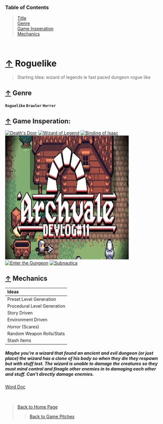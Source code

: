 ### Table of Contents
> [Title](#-roguelike)<br />
> [Genre](#-genre)<br />
> [Game Insperation](#-game-insperation)<br />
> [Mechanics](#-mechanics)

<br />

# [↑](#table-of-contents) Roguelike

> Starting Idea: wizard of legends ie fast paced dungeon rogue like

## [↑](#table-of-contents) Genre 
#### `Roguelike` `Brawler` `Horror`

## [↑](#table-of-contents) Game Insperation: 

[![Death's Door](https://www.allkeyshop.com/blog/wp-content/uploads/deaths-door-featured.jpg)][Death's Door]  [![Wizard of Legend](https://i.imgur.com/Brg5PRX.jpg)][Wizard of Legend]
[![Binding of Isaac](https://cdn2.steamgriddb.com/file/sgdb-cdn/thumb/74e56fee02096dc9621feb003f70e07f.jpg)][Binding of Isaac]  [![Archvale](Files/ArchvaleBanner.jpg)][Archvale]
[![Enter the Gungeon](https://is3-ssl.mzstatic.com/image/thumb/Music30/v4/45/ec/b2/45ecb2b7-0b84-c405-f4bc-9dd38b6aeeb7/190374731669.jpg/400x400cc.jpg)][Enter the Gungeon]  [![Subnautica](https://topbestalternative.com/wp-content/uploads/2020/07/subnautica-logo.jpg)][Subnautica]
 

## [↑](#table-of-contents) Mechanics 
|    Ideas   |
| :--- |
| Preset Level Generation |
| Procedural Level Generation |
|Story Driven |
| Environment Driven |
| _Horror_ (Scares) |
| Random Weapon Rolls/Stats |
| Stash Items|

##### Maybe you’re a wizard that found an ancient and evil dungeon (or just place) the wizard has a clone of his body so when they die they respawn but with stuff lost. The wizard is unable to damage the creatures so they must mind control and finagle other enemies in to damaging each other and stuff.   Can't directly damage enemies.

[Word Doc](https://liveuwstout-my.sharepoint.com/:w:/g/personal/boehmz8613_my_uwstout_edu/ES2czwkxKb9EmOha0vkILKABpWAZkpiYaEx02vimEnC2Bg?e=EpjbQJ)
<br /><br /><br />

> [Back to Home Page](https://github.com/GDD450-Team-Omega/Assets)
>> [Back to Game Pitches](https://github.com/GDD450-Team-Omega/Assets/tree/master/Asset%20Files/Game%20Pitches)

[Death's Door]: https://www.youtube.com/watch?v=NjnEg3ucXpc "Click Me For Death's Door Trailer"
[Wizard of Legend]: https://www.youtube.com/watch?v=1bsU7iQM66o "Click Me For Wizard of Legend Trailer"
[Binding of Isaac]: https://www.youtube.com/watch?v=27Le3kOOFQk "Click Me For Binding of Isaac Trailer"
[Archvale]: https://www.youtube.com/watch?v=fiDNUQMRhqc "Click Me For Archvale Trailer"
[Enter the Gungeon]: https://www.youtube.com/watch?v=OMh0tw0bADs "Click Me For Enter the Gungeon Trailer"
[Subnautica]: https://www.youtube.com/watch?v=Rz2SNm8VguE "Click Me For Subnautica Trailer"
